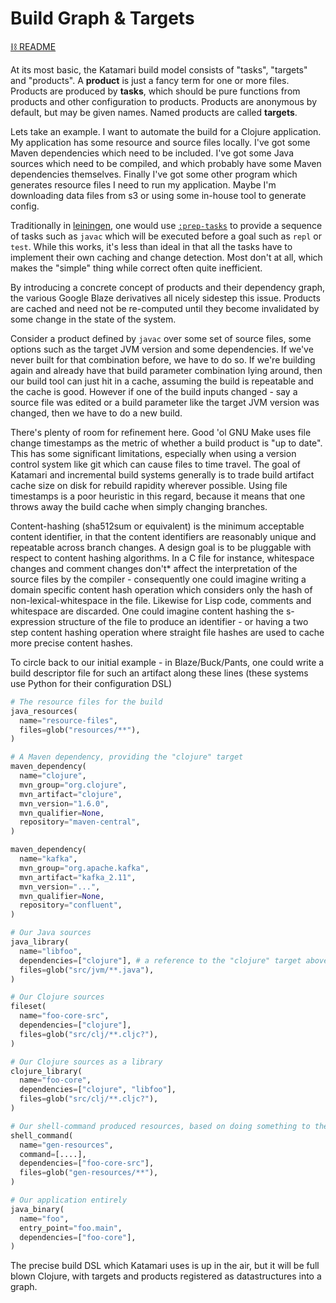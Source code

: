 # Build Graph & Targets
[⛓ README](/README.md)

At its most basic, the Katamari build model consists of "tasks", "targets" and "products".
A **product** is just a fancy term for one or more files.
Products are produced by **tasks**, which should be pure functions from products and other configuration to products.
Products are anonymous by default, but may be given names.
Named products are called **targets**.

Lets take an example.
I want to automate the build for a Clojure application.
My application has some resource and source files locally.
I've got some Maven dependencies which need to be included.
I've got some Java sources which need to be compiled, and which probably have some Maven dependencies themselves.
Finally I've got some other program which generates resource files I need to run my application.
Maybe I'm downloading data files from s3 or using some in-house tool to generate config.

Traditionally in [leiningen](https://github.com/technomancy/leiningen), one would use [`:prep-tasks`](https://github.com/technomancy/leiningen/blob/master/sample.project.clj#L258-L262) to provide a sequence of tasks such as `javac` which will be executed before a goal such as `repl` or `test`.
While this works, it's less than ideal in that all the tasks have to implement their own caching and change detection.
Most don't at all, which makes the "simple" thing while correct often quite inefficient.

By introducing a concrete concept of products and their dependency graph, the various Google Blaze derivatives all nicely sidestep this issue.
Products are cached and need not be re-computed until they become invalidated by some change in the state of the system.

Consider a product defined by `javac` over some set of source files, some options such as the target JVM version and some dependencies.
If we've never built for that combination before, we have to do so.
If we're building again and already have that build parameter combination lying around, then our build tool can just hit in a cache, assuming the build is repeatable and the cache is good.
However if one of the build inputs changed - say a source file was edited or a build parameter like the target JVM version was changed, then we have to do a new build.

There's plenty of room for refinement here.
Good 'ol GNU Make uses file change timestamps as the metric of whether a build product is "up to date".
This has some significant limitations, especially when using a version control system like git which can cause files to time travel.
The goal of Katamari and incremental build systems generally is to trade build artifact cache size on disk for rebuild rapidity wherever possible.
Using file timestamps is a poor heuristic in this regard, because it means that one throws away the build cache when simply changing branches.

Content-hashing (sha512sum or equivalent) is the minimum acceptable content identifier, in that the content identifiers are reasonably unique and repeatable across branch changes.
A design goal is to be pluggable with respect to content hashing algorithms.
In a C file for instance, whitespace changes and comment changes don't* affect the interpretation of the source files by the compiler - consequently one could imagine writing a domain specific content hash operation which considers only the hash of non-lexical-whitespace in the file.
Likewise for Lisp code, comments and whitespace are discarded.
One could imagine content hashing the s-expression structure of the file to produce an identifier - or having a two step content hashing operation where straight file hashes are used to cache more precise content hashes.

To circle back to our initial example - in Blaze/Buck/Pants, one could write a build descriptor file for such an artifact along these lines (these systems use Python for their configuration DSL)

```python
# The resource files for the build
java_resources(
  name="resource-files",
  files=glob("resources/**"),
)

# A Maven dependency, providing the "clojure" target
maven_dependency(
  name="clojure", 
  mvn_group="org.clojure",
  mvn_artifact="clojure",
  mvn_version="1.6.0",
  mvn_qualifier=None,
  repository="maven-central",
)

maven_dependency(
  name="kafka", 
  mvn_group="org.apache.kafka",
  mvn_artifact="kafka_2.11",
  mvn_version="...",
  mvn_qualifier=None,
  repository="confluent",
)

# Our Java sources
java_library(
  name="libfoo",
  dependencies=["clojure"], # a reference to the "clojure" target above
  files=glob("src/jvm/**.java"),
)

# Our Clojure sources
fileset(
  name="foo-core-src",
  dependencies=["clojure"],
  files=glob("src/clj/**.cljc?"),
)

# Our Clojure sources as a library
clojure_library(
  name="foo-core",
  dependencies=["clojure", "libfoo"],
  files=glob("src/clj/**.cljc?"),
)

# Our shell-command produced resources, based on doing something to the foo-core-src fileset.
shell_command(
  name="gen-resources",
  command=[....],
  dependencies=["foo-core-src"],
  files=glob("gen-resources/**"),
)

# Our application entirely
java_binary(
  name="foo",
  entry_point="foo.main",
  dependencies=["foo-core"], 
)
```

The precise build DSL which Katamari uses is up in the air, but it will be full blown Clojure, with targets and products registered as datastructures into a graph.
